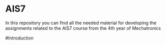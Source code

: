 # AIS7
In this repository you can find all the needed material for developing the assignments related to the AIS7 course from the 4th year of Mechatronics 

#Introduction

